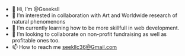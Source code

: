 - 👋 Hi, I’m @Gseeksll
- 👀 I’m interested in collaboration with Art and Worldwide research of natural phenomenons
- 🌱 I’m currently learning how to be more skillfull in web development.
- 💞️ I’m looking to collaborate on non-profit fundraising as well as profitable ones too.
- 📫 How to reach me seekllc36@Gmail.com

<!---
Gseeksll/Gseeksll is a ✨ special ✨ repository because its `README.md` (this file) appears on your GitHub profile.
You can click the Preview link to take a look at your changes.
--->
